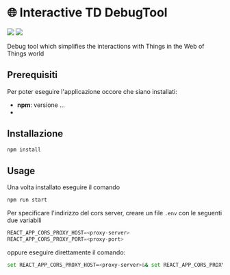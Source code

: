 <!-- ![iTD Debug Tool icon](./public/favicon.ico) -->

# 🌐 Interactive TD DebugTool

![](https://img.shields.io/badge/React-20232A?style=for-the-badge&logo=react&logoColor=61DAFB)
![](https://img.shields.io/badge/Bootstrap-563D7C?style=for-the-badge&logo=bootstrap&logoColor=white)

Debug tool which simplifies the interactions with Things in the Web of Things world

## Prerequisiti

Per poter eseguire l'applicazione occore che siano installati:

- **npm**: versione ...
-

## Installazione

```sh
npm install
```

## Usage

Una volta installato eseguire il comando

```sh
npm run start
```

Per specificare l'indirizzo del cors server, creare un file `.env` con le seguenti due variabili

```js
REACT_APP_CORS_PROXY_HOST=<proxy-server>
REACT_APP_CORS_PROXY_PORT=<proxy-port>
```

oppure eseguire direttamente il comando:

```sh
set REACT_APP_CORS_PROXY_HOST=<proxy-server>&& set REACT_APP_CORS_PROXY_PORT=<proxy-port>&& npm run start
```

